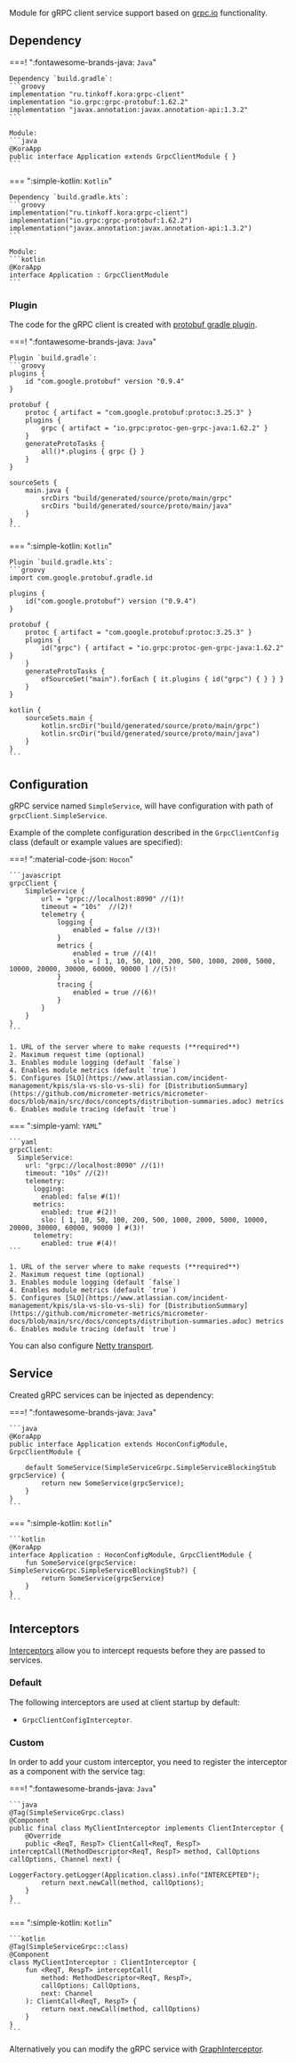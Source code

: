 Module for gRPC client service support based on [grpc.io](https://grpc.io/docs/languages/java/basics/) functionality.

## Dependency

===! ":fontawesome-brands-java: `Java`"

    Dependency `build.gradle`:
    ```groovy
    implementation "ru.tinkoff.kora:grpc-client"
    implementation "io.grpc:grpc-protobuf:1.62.2"
    implementation "javax.annotation:javax.annotation-api:1.3.2"
    ```

    Module:
    ```java
    @KoraApp
    public interface Application extends GrpcClientModule { }
    ```

=== ":simple-kotlin: `Kotlin`"

    Dependency `build.gradle.kts`:
    ```groovy
    implementation("ru.tinkoff.kora:grpc-client")
    implementation("io.grpc:grpc-protobuf:1.62.2")
    implementation("javax.annotation:javax.annotation-api:1.3.2")
    ```

    Module:
    ```kotlin
    @KoraApp
    interface Application : GrpcClientModule
    ```

### Plugin

The code for the gRPC client is created with [protobuf gradle plugin](https://github.com/google/protobuf-gradle-plugin).

===! ":fontawesome-brands-java: `Java`"

    Plugin `build.gradle`:
    ```groovy
    plugins {
        id "com.google.protobuf" version "0.9.4"
    }

    protobuf {
        protoc { artifact = "com.google.protobuf:protoc:3.25.3" }
        plugins {
            grpc { artifact = "io.grpc:protoc-gen-grpc-java:1.62.2" }
        }
        generateProtoTasks {
            all()*.plugins { grpc {} }
        }
    }

    sourceSets {
        main.java {
            srcDirs "build/generated/source/proto/main/grpc"
            srcDirs "build/generated/source/proto/main/java"
        }
    }
    ```

=== ":simple-kotlin: `Kotlin`"

    Plugin `build.gradle.kts`:
    ```groovy
    import com.google.protobuf.gradle.id

    plugins {
        id("com.google.protobuf") version ("0.9.4")
    }

    protobuf {
        protoc { artifact = "com.google.protobuf:protoc:3.25.3" }
        plugins {
            id("grpc") { artifact = "io.grpc:protoc-gen-grpc-java:1.62.2" }
        }
        generateProtoTasks {
            ofSourceSet("main").forEach { it.plugins { id("grpc") { } } }
        }
    }

    kotlin {
        sourceSets.main {
            kotlin.srcDir("build/generated/source/proto/main/grpc")
            kotlin.srcDir("build/generated/source/proto/main/java")
        }
    }
    ```

## Configuration

gRPC service named `SimpleService`, will have configuration with path of `grpcClient.SimpleService`.

Example of the complete configuration described in the `GrpcClientConfig` class (default or example values are specified):

===! ":material-code-json: `Hocon`"

    ```javascript
    grpcClient {
        SimpleService {
            url = "grpc://localhost:8090" //(1)!
            timeout = "10s"  //(2)!
            telemetry {
                logging {
                    enabled = false //(3)!
                }
                metrics {
                    enabled = true //(4)!
                    slo = [ 1, 10, 50, 100, 200, 500, 1000, 2000, 5000, 10000, 20000, 30000, 60000, 90000 ] //(5)!
                }
                tracing {
                    enabled = true //(6)!
                }
            }
        }
    }
    ```

    1. URL of the server where to make requests (**required**)
    2. Maximum request time (optional)
    3. Enables module logging (default `false`)
    4. Enables module metrics (default `true`)
    5. Configures [SLO](https://www.atlassian.com/incident-management/kpis/sla-vs-slo-vs-sli) for [DistributionSummary](https://github.com/micrometer-metrics/micrometer-docs/blob/main/src/docs/concepts/distribution-summaries.adoc) metrics
    6. Enables module tracing (default `true`)

=== ":simple-yaml: `YAML`"

    ```yaml
    grpcClient:
      SimpleService:
        url: "grpc://localhost:8090" //(1)!
        timeout: "10s" //(2)!
        telemetry:
          logging:
            enabled: false #(1)!
          metrics:
            enabled: true #(2)!
            slo: [ 1, 10, 50, 100, 200, 500, 1000, 2000, 5000, 10000, 20000, 30000, 60000, 90000 ] #(3)!
          telemetry:
            enabled: true #(4)!
    ```

    1. URL of the server where to make requests (**required**)
    2. Maximum request time (optional)
    3. Enables module logging (default `false`)
    4. Enables module metrics (default `true`)
    5. Configures [SLO](https://www.atlassian.com/incident-management/kpis/sla-vs-slo-vs-sli) for [DistributionSummary](https://github.com/micrometer-metrics/micrometer-docs/blob/main/src/docs/concepts/distribution-summaries.adoc) metrics
    6. Enables module tracing (default `true`)

You can also configure [Netty transport](netty.md).

## Service

Created gRPC services can be injected as dependency:

===! ":fontawesome-brands-java: `Java`"

    ```java
    @KoraApp
    public interface Application extends HoconConfigModule, GrpcClientModule {

        default SomeService(SimpleServiceGrpc.SimpleServiceBlockingStub grpcService) {
            return new SomeService(grpcService);
        }
    }
    ```

=== ":simple-kotlin: `Kotlin`"

    ```kotlin
    @KoraApp
    interface Application : HoconConfigModule, GrpcClientModule {
        fun SomeService(grpcService: SimpleServiceGrpc.SimpleServiceBlockingStub?) {
            return SomeService(grpcService)
        }
    }
    ```

## Interceptors

[Interceptors](https://grpc.github.io/grpc-java/javadoc/io/grpc/ClientInterceptor.html) allow you to intercept requests before they are passed to services.

### Default

The following interceptors are used at client startup by default:

- `GrpcClientConfigInterceptor`.

### Custom

In order to add your custom interceptor, you need to register the interceptor as a component with the service tag:

===! ":fontawesome-brands-java: `Java`"

    ```java
    @Tag(SimpleServiceGrpc.class)
    @Component
    public final class MyClientInterceptor implements ClientInterceptor {
        @Override
        public <ReqT, RespT> ClientCall<ReqT, RespT> interceptCall(MethodDescriptor<ReqT, RespT> method, CallOptions callOptions, Channel next) {
            LoggerFactory.getLogger(Application.class).info("INTERCEPTED");
            return next.newCall(method, callOptions);
        }
    }
    ```

=== ":simple-kotlin: `Kotlin`"

    ```kotlin
    @Tag(SimpleServiceGrpc::class)
    @Component
    class MyClientInterceptor : ClientInterceptor {
        fun <ReqT, RespT> interceptCall(
            method: MethodDescriptor<ReqT, RespT>,
            callOptions: CallOptions,
            next: Channel
        ): ClientCall<ReqT, RespT> {
            return next.newCall(method, callOptions)
        }
    }
    ```

Alternatively you can modify the gRPC service with [GraphInterceptor](container.md#component-inspection).
